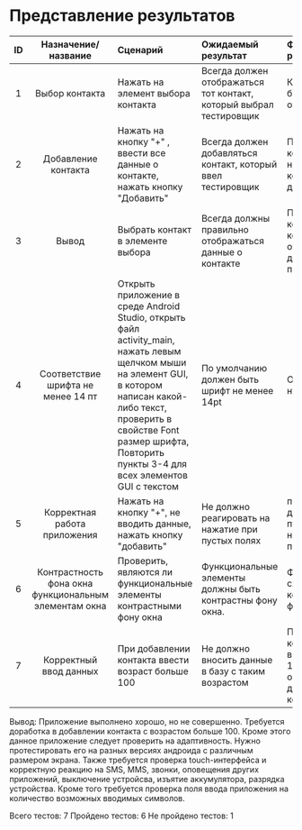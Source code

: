 # Представление результатов

| ID | Назначение/название | Сценарий | Ожидаемый результат | Фактический результат | Оценка |
|:---:|:---:|:---|:---|:---|:---|
|1|Выбор контакта|Нажать на элемент выбора контакта|Всегда должен отображаться тот контакт, который выбрал тестировщик| Контакт, который был выбран отображается | Задание полностью выполнено|
|2|Добавление контакта|Нажать на кнопку "+" , ввести все данные о контакте, нажать кнопку "Добавить"|Всегда должен добавляться контакт, который ввел тестировщик| После ввода контакт и нажатии на "+" контакт успешно добавляется | Задание полностью выполнено |
|3|Вывод|Выбрать контакт в элементе выбора|Всегда должны правильно отображаться данные о контакте| При выборе контакта, контакт отображает  данные правильно | Задание полностью выполнено |
|4|Соответствие шрифта не менее 14 пт|Открыть приложение в среде Android Studio, открыть файл activity_main, нажать левым щелчком мыши на элемент GUI, в котором написан какой-либо текст, проверить в свойстве Font размер шрифта, Повторить пункты 3-4 для всех элементов GUI с текстом|По умолчанию должен быть шрифт не менее 14pt| Отображается нужный шрифт | Задание полностью выполнено |
|5|Корректная работа приложения|Нажать на кнопку "+", не вводить данные, нажать кнопку "добавить"|Не должно реагировать на нажатие при пустых полях| при попытке добавления пустых данных ничего не происходит | Задание полностью выполнено |
|6|Контрастность фона окна функциональным элементам окна|Проверить, являются ли функциональные элементы контрастными фону окна|Функциональные элементы должны быть контрастны фону окна.| Функциональные схемы являются контрастными фону окна | Задание полностью выполнено |
|7|Корректный ввод данных|При добавлении контакта ввести возраст больше 100|Не должно вносить данные в базу с таким возрастом| При добавлении контакта с возрастом более 100 происходит обычное добавление контакта | Задание не выполнено |

  Вывод: Приложение выполнено хорошо, но не совершенно. Требуется доработка в добавлении контакта с возрастом больше 100. Кроме этого данное приложение следует проверить на адаптивность. Нужно протестировать его на разных версиях андроида с различным размером экрана. Также требуется проверка  touch-интерфейса и корректную реакцию на SMS, MMS, звонки, оповещения других приложений, выключение устройсва, изъятие аккумулятора, разрядка устройства. Кроме того требуется проверка поля ввода приложения на количество возможных вводимых символов.

Всего тестов: 7 Пройдено тестов: 6 Не пройдено тестов: 1
